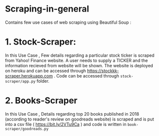 # Scraping-in-general
Contains few use cases of web scraping using Beautiful Soup :

# 1. Stock-Scraper:
In this Use Case , Few details regarding a particular stock ticker is scraped from Yahoo! Finance website. A user needs to supply a TICKER and the information recieved from website will be shown. The website is deployed on heroku and can be accessed through https://stockkk-scraper.herokuapp.com . Code can be accessed through `stock-scraper/app.py` folder.

# 2. Books-Scraper
In this Use Case , Details regarding top 20 books published in 2018 (according to reader's review on goodreads website) is scraped and is put into a csv file ( https://bit.ly/2VTu9Ca ) and code is written in `book-scraper/goodreads.py`

